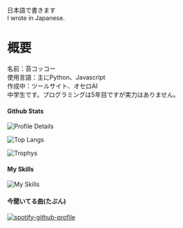 日本語で書きます<br>
I wrote in Japanese.

# 概要
名前：苔コッコー<br>
使用言語：主にPython、Javascript<br>
作成中：ツールサイト、オセロAI<br>
中学生です。プログラミングは5年目ですが実力はありません。

#### Github Stats
![Profile Details](http://github-profile-summary-cards.vercel.app/api/cards/profile-details?username=Kokecoco&theme=gruvbox)

![Top Langs](https://github-readme-stats.vercel.app/api/top-langs/?username=Kokecoco&theme=gruvbox)

![Trophys](https://github-readme-stats.vercel.app/api?username=Kokecoco&show_icons=true&theme=gruvbox)

#### My Skills
![My Skills](https://skillicons.dev/icons?i=js,html,css,python,django,bootstrap,react,github,git,vim,neovim,ubuntu,windows,bash,discord,figma,firebase,cloudflare,gmail,latex,md,linux,nodejs,notion,powershell,unity,vscode,visualstudio,vercel,wordpress)

#### 今聞いてる曲(たぶん)
[![spotify-github-profile](https://spotify-github-profile.kittinanx.com/api/view?uid=31i6db5syw2btcrbugmix4jny77u&cover_image=true&theme=natemoo-re&show_offline=false&background_color=121212&interchange=true&bar_color=53b14f&bar_color_cover=false)](https://spotify-github-profile.kittinanx.com/api/view?uid=31i6db5syw2btcrbugmix4jny77u&redirect=true)
